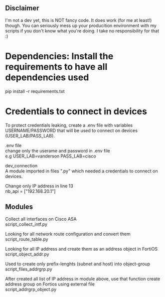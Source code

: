 
## Disclaimer
I'm not a dev yet, this is NOT fancy code. It does work (for me at least!) though. You can seriously mess up your producition environment with my scripts if you don't know what you're doing. I take no responsibility for that :)</br>

# Dependencies: Install the requirements to have all dependencies used

pip install -r requirements.txt

# Credentials to connect in devices

To protect credentials leaking, create a .env file with variables USERNAME/PASSWORD that will be used to connect on devices (USER_LAB/PASS_LAB).</br>

.env file</br>
change only the userame and password in .env file</br>
e.g USER_LAB=vanderson PASS_LAB=cisco</br>

dev_connection</br>
A module imported in files ".py" which needed a credentials to connect on devices.

Change only IP address in line 13</br>
nb_api = ["192.168.20.1"]</br>

## Modules

</b>Collect all interfaces on Cisco ASA</br></b>
script_collect_intf.py

</b>Looking for all network route configuration and convert them </br></b>
script_route_table.py

</b>Looking for all IP address and create them as an address object in FortiOS </br></b>
script_object_addr.py

</b>Used to create only prefix-lenghts (subnet and host) into object-group </br></b>
script_files_addrgrp.py

</b>After created all list of IP address in module above, use that function create address group on Fortios using external file</br></b>
script_addrgrp_object.py
